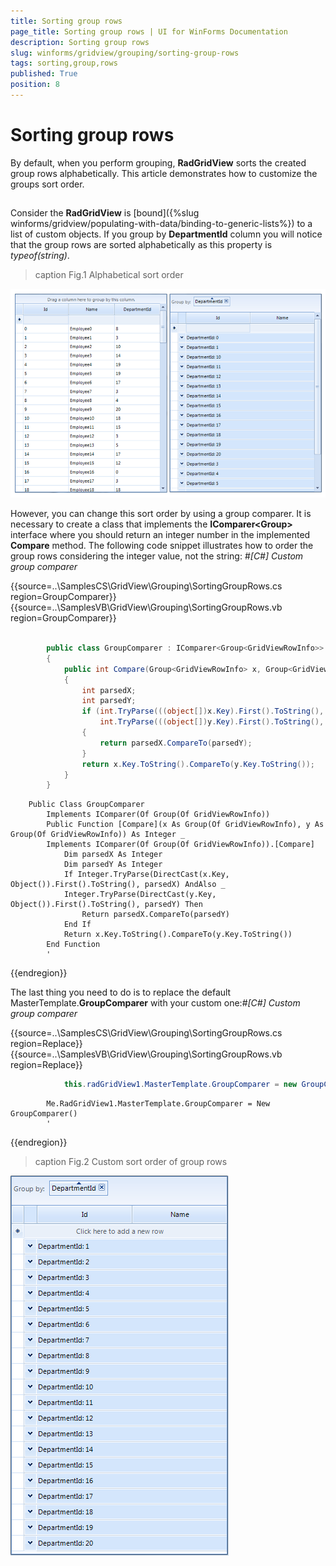 ```yaml
---
title: Sorting group rows
page_title: Sorting group rows | UI for WinForms Documentation
description: Sorting group rows
slug: winforms/gridview/grouping/sorting-group-rows
tags: sorting,group,rows
published: True
position: 8
---
```


# Sorting group rows



By default, when you perform grouping, __RadGridView__ sorts the created group rows alphabetically.
      This article demonstrates how to customize the groups sort order.

## 

Consider the __RadGridView__ is [bound]({%slug winforms/gridview/populating-with-data/binding-to-generic-lists%})
          to a list of custom objects. If you group by __DepartmentId__ column you will notice that the group rows are sorted alphabetically 
          as this property is *typeof(string)*.
        
>caption Fig.1 Alphabetical sort order

![gridview-grouping-sorting-group-rows 001](images/gridview-grouping-sorting-group-rows001.png)

However, you can change this sort order by using a group comparer. It is necessary to create a class that implements the 
         __IComparer<Group<GridViewRowInfo>>__ interface where you should return an integer number in the implemented __Compare__
          method. The following code snippet illustrates how to order the group rows considering the integer value, not the string:
        #_[C#] Custom group comparer_

	



{{source=..\SamplesCS\GridView\Grouping\SortingGroupRows.cs region=GroupComparer}} 
{{source=..\SamplesVB\GridView\Grouping\SortingGroupRows.vb region=GroupComparer}} 

````C#
        
        public class GroupComparer : IComparer<Group<GridViewRowInfo>>
        {
            public int Compare(Group<GridViewRowInfo> x, Group<GridViewRowInfo> y)
            {
                int parsedX;
                int parsedY;
                if (int.TryParse(((object[])x.Key).First().ToString(), out parsedX) &&
                    int.TryParse(((object[])y.Key).First().ToString(), out parsedY))
                {
                    return parsedX.CompareTo(parsedY);
                }
                return x.Key.ToString().CompareTo(y.Key.ToString());
            }
        }
````
````VB.NET
    Public Class GroupComparer
        Implements IComparer(Of Group(Of GridViewRowInfo))
        Public Function [Compare](x As Group(Of GridViewRowInfo), y As Group(Of GridViewRowInfo)) As Integer _
        Implements IComparer(Of Group(Of GridViewRowInfo)).[Compare]
            Dim parsedX As Integer
            Dim parsedY As Integer
            If Integer.TryParse(DirectCast(x.Key, Object()).First().ToString(), parsedX) AndAlso _
            Integer.TryParse(DirectCast(y.Key, Object()).First().ToString(), parsedY) Then
                Return parsedX.CompareTo(parsedY)
            End If
            Return x.Key.ToString().CompareTo(y.Key.ToString())
        End Function
        '
````

{{endregion}} 




The last thing you need to do is to replace the default MasterTemplate.__GroupComparer__ with your custom one:#_[C#] Custom group comparer_

	



{{source=..\SamplesCS\GridView\Grouping\SortingGroupRows.cs region=Replace}} 
{{source=..\SamplesVB\GridView\Grouping\SortingGroupRows.vb region=Replace}} 

````C#
            this.radGridView1.MasterTemplate.GroupComparer = new GroupComparer();
````
````VB.NET
        Me.RadGridView1.MasterTemplate.GroupComparer = New GroupComparer()
        '
````

{{endregion}} 



>caption Fig.2 Custom sort order of group rows

![gridview-grouping-sorting-group-rows 002](images/gridview-grouping-sorting-group-rows002.png)
